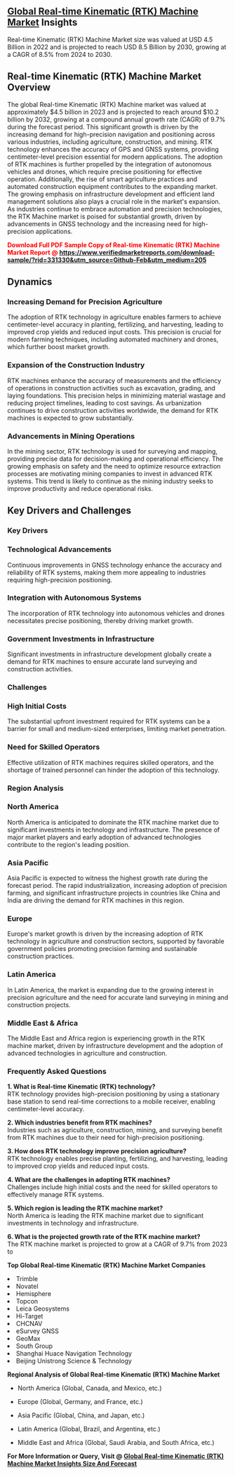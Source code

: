 <h2><a href="https://www.verifiedmarketreports.com/download-sample/?rid=331330&amp;utm_source=Github&amp;utm_medium=205" target="_blank">Global Real-time Kinematic (RTK) Machine Market</a> Insights</h2><p>Real-time Kinematic (RTK) Machine Market size was valued at USD 4.5 Billion in 2022 and is projected to reach USD 8.5 Billion by 2030, growing at a CAGR of 8.5% from 2024 to 2030.</p><p> <h2>Real-time Kinematic (RTK) Machine Market Overview</h2> <p>The global Real-time Kinematic (RTK) Machine market was valued at approximately $4.5 billion in 2023 and is projected to reach around $10.2 billion by 2032, growing at a compound annual growth rate (CAGR) of 9.7% during the forecast period. This significant growth is driven by the increasing demand for high-precision navigation and positioning across various industries, including agriculture, construction, and mining. RTK technology enhances the accuracy of GPS and GNSS systems, providing centimeter-level precision essential for modern applications. The adoption of RTK machines is further propelled by the integration of autonomous vehicles and drones, which require precise positioning for effective operation. Additionally, the rise of smart agriculture practices and automated construction equipment contributes to the expanding market. The growing emphasis on infrastructure development and efficient land management solutions also plays a crucial role in the market's expansion. As industries continue to embrace automation and precision technologies, the RTK Machine market is poised for substantial growth, driven by advancements in GNSS technology and the increasing need for high-precision applications. </p> <p><strong><p><span class=""><span style="color: #ff0000;"><strong>Download Full PDF Sample Copy of Real-time Kinematic (RTK) Machine Market Report</strong> @ </span><a href="https://www.verifiedmarketreports.com/download-sample/?rid=331330&amp;utm_source=Github-Feb&amp;utm_medium=205" target="_blank">https://www.verifiedmarketreports.com/download-sample/?rid=331330&amp;utm_source=Github-Feb&amp;utm_medium=205</a></span></p></strong></p> <h2>Dynamics</h2> <h3>Increasing Demand for Precision Agriculture</h3> <p>The adoption of RTK technology in agriculture enables farmers to achieve centimeter-level accuracy in planting, fertilizing, and harvesting, leading to improved crop yields and reduced input costs. This precision is crucial for modern farming techniques, including automated machinery and drones, which further boost market growth. </p> <h3>Expansion of the Construction Industry</h3> <p>RTK machines enhance the accuracy of measurements and the efficiency of operations in construction activities such as excavation, grading, and laying foundations. This precision helps in minimizing material wastage and reducing project timelines, leading to cost savings. As urbanization continues to drive construction activities worldwide, the demand for RTK machines is expected to grow substantially. </p> <h3>Advancements in Mining Operations</h3> <p>In the mining sector, RTK technology is used for surveying and mapping, providing precise data for decision-making and operational efficiency. The growing emphasis on safety and the need to optimize resource extraction processes are motivating mining companies to invest in advanced RTK systems. This trend is likely to continue as the mining industry seeks to improve productivity and reduce operational risks. </p> <h2>Key Drivers and Challenges</h2> <h3>Key Drivers</h3> <h3>Technological Advancements</h3> <p>Continuous improvements in GNSS technology enhance the accuracy and reliability of RTK systems, making them more appealing to industries requiring high-precision positioning. </p> <h3>Integration with Autonomous Systems</h3> <p>The incorporation of RTK technology into autonomous vehicles and drones necessitates precise positioning, thereby driving market growth. </p> <h3>Government Investments in Infrastructure</h3> <p>Significant investments in infrastructure development globally create a demand for RTK machines to ensure accurate land surveying and construction activities. </p> <h3>Challenges</h3> <h3>High Initial Costs</h3> <p>The substantial upfront investment required for RTK systems can be a barrier for small and medium-sized enterprises, limiting market penetration. </p> <h3>Need for Skilled Operators</h3> <p>Effective utilization of RTK machines requires skilled operators, and the shortage of trained personnel can hinder the adoption of this technology. </p> <h3>Region Analysis</h3> <h3>North America</h3> <p>North America is anticipated to dominate the RTK machine market due to significant investments in technology and infrastructure. The presence of major market players and early adoption of advanced technologies contribute to the region's leading position. </p> <h3>Asia Pacific</h3> <p>Asia Pacific is expected to witness the highest growth rate during the forecast period. The rapid industrialization, increasing adoption of precision farming, and significant infrastructure projects in countries like China and India are driving the demand for RTK machines in this region. </p> <h3>Europe</h3> <p>Europe's market growth is driven by the increasing adoption of RTK technology in agriculture and construction sectors, supported by favorable government policies promoting precision farming and sustainable construction practices. </p> <h3>Latin America</h3> <p>In Latin America, the market is expanding due to the growing interest in precision agriculture and the need for accurate land surveying in mining and construction projects. </p> <h3>Middle East & Africa</h3> <p>The Middle East and Africa region is experiencing growth in the RTK machine market, driven by infrastructure development and the adoption of advanced technologies in agriculture and construction. </p> <h3>Frequently Asked Questions</h3> <p><strong>1. What is Real-time Kinematic (RTK) technology?</strong><br>RTK technology provides high-precision positioning by using a stationary base station to send real-time corrections to a mobile receiver, enabling centimeter-level accuracy. </p> <p><strong>2. Which industries benefit from RTK machines?</strong><br>Industries such as agriculture, construction, mining, and surveying benefit from RTK machines due to their need for high-precision positioning. </p> <p><strong>3. How does RTK technology improve precision agriculture?</strong><br>RTK technology enables precise planting, fertilizing, and harvesting, leading to improved crop yields and reduced input costs. </p> <p><strong>4. What are the challenges in adopting RTK machines?</strong><br>Challenges include high initial costs and the need for skilled operators to effectively manage RTK systems. </p> <p><strong>5. Which region is leading the RTK machine market?</strong><br>North America is leading the RTK machine market due to significant investments in technology and infrastructure. </p> <p><strong>6. What is the projected growth rate of the RTK machine market?</strong><br>The RTK machine market is projected to grow at a CAGR of 9.7% from 2023 to</p><p><strong>Top Global Real-time Kinematic (RTK) Machine Market Companies</strong></p><div data-test-id=""><p><li>Trimble</li><li> Novatel</li><li> Hemisphere</li><li> Topcon</li><li> Leica Geosystems</li><li> Hi-Target</li><li> CHCNAV</li><li> eSurvey GNSS</li><li> GeoMax</li><li> South Group</li><li> Shanghai Huace Navigation Technology</li><li> Beijing Unistrong Science & Technology</li></p><div><strong>Regional Analysis of&nbsp;Global Real-time Kinematic (RTK) Machine Market</strong></div><ul><li dir="ltr"><p dir="ltr">North America&nbsp;(Global, Canada, and Mexico, etc.)</p></li><li dir="ltr"><p dir="ltr">Europe (Global, Germany, and France, etc.)</p></li><li dir="ltr"><p dir="ltr">Asia Pacific&nbsp;(Global, China, and Japan, etc.)</p></li><li dir="ltr"><p dir="ltr">Latin America&nbsp;(Global, Brazil, and Argentina, etc.)</p></li><li dir="ltr">Middle East and Africa&nbsp;(Global, Saudi Arabia, and South Africa, etc.)</li></ul><p><strong>For More Information or Query, Visit @&nbsp;</strong><strong><a href="https://www.verifiedmarketreports.com/product/real-time-kinematic-rtk-machine-market/?utm_source=Github&amp;utm_medium=205" target="_blank">Global Real-time Kinematic (RTK) Machine Market Insights Size And Forecast</a></strong></p></div>
